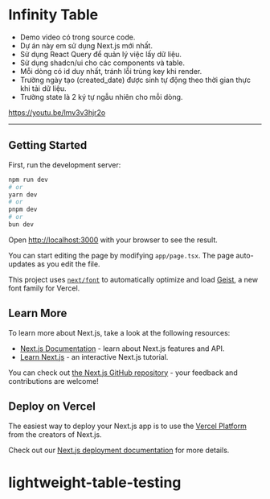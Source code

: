# Infinity Table

-   Demo video có trong source code.
-   Dự án này em sử dụng Next.js mới nhất.
-   Sử dụng React Query để quản lý việc lấy dữ liệu.
-   Sử dụng shadcn/ui cho các components và table.
-   Mỗi dòng có id duy nhất, tránh lỗi trùng key khi render.
-   Trường ngày tạo (created_date) được sinh tự động theo thời gian thực khi tải dữ liệu.
-   Trường state là 2 ký tự ngẫu nhiên cho mỗi dòng.

<!-- Uploading "CleanShot 2025-10-16 at 11.00.36.mp4"... -->
https://youtu.be/lmv3v3hjr2o

---

## Getting Started

First, run the development server:

```bash
npm run dev
# or
yarn dev
# or
pnpm dev
# or
bun dev
```

Open [http://localhost:3000](http://localhost:3000) with your browser to see the result.

You can start editing the page by modifying `app/page.tsx`. The page auto-updates as you edit the file.

This project uses [`next/font`](https://nextjs.org/docs/app/building-your-application/optimizing/fonts) to automatically optimize and load [Geist](https://vercel.com/font), a new font family for Vercel.

## Learn More

To learn more about Next.js, take a look at the following resources:

-   [Next.js Documentation](https://nextjs.org/docs) - learn about Next.js features and API.
-   [Learn Next.js](https://nextjs.org/learn) - an interactive Next.js tutorial.

You can check out [the Next.js GitHub repository](https://github.com/vercel/next.js) - your feedback and contributions are welcome!

## Deploy on Vercel

The easiest way to deploy your Next.js app is to use the [Vercel Platform](https://vercel.com/new?utm_medium=default-template&filter=next.js&utm_source=create-next-app&utm_campaign=create-next-app-readme) from the creators of Next.js.

Check out our [Next.js deployment documentation](https://nextjs.org/docs/app/building-your-application/deploying) for more details.
# lightweight-table-testing

